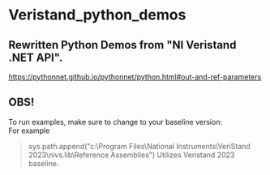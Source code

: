 # Veristand_python_demos

## Rewritten Python Demos from "NI Veristand .NET API".
https://pythonnet.github.io/pythonnet/python.html#out-and-ref-parameters  

## OBS!  
To run examples, make sure to change to your baseline version:  
For example
> sys.path.append("c:\\Program Files\\National Instruments\\VeriStand 2023\\nivs.lib\\Reference Assemblies")
Utilizes Veristand 2023 baseline.

